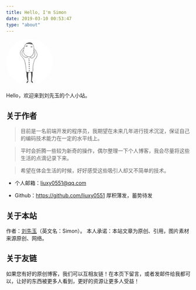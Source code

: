 ```yaml
---
title: Hello, I'm Simon
date: 2019-03-10 00:53:47
type: "about"
---
```


<img style="width:127px; height:127px; border-radius:50%; overflow:hidden;" src="/images/avatar.jpg"/>

Hello，欢迎来到刘先玉的个人小站。

## 关于作者

> 目前是一名前端开发的程序员，我期望在未来几年进行技术沉淀，保证自己的编码技术能力在一定的水平线上。
  
> 平时会折腾一些较为新奇的操作，偶尔整理一下个人博客，我会尽量将这些生活的点滴记录下来。
  
> 希望在体会生活的时候，好好感受这些吸引人却又不简单的技术。

* 个人邮箱：<a target="_blank" href="http://mail.qq.com/cgi-bin/qm_share?t=qm_mailme&email=MFxZRUhJAAUFAXBBQR5TX10" style="text-decoration:none;">liuxy0551@qq.com</a>

* Github：https://github.com/liuxy0551  厚积薄发，蓄势待发

## 关于本站
作者：[刘先玉](https://liuxy0551.github.io/)（英文名：Simon）。
本人承诺：本站文章为原创、引用，图片素材来源原创、网络。

## 关于友链

如果您有好的原创博客，我们可以互相友链！在本页下留言，或者发邮件给我都可以，让好的东西被更多人看到，更好的资源让更多人受益！
